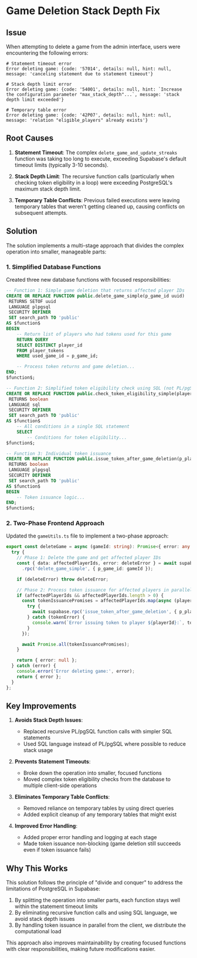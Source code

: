 # Game Deletion Stack Depth Fix

## Issue

When attempting to delete a game from the admin interface, users were encountering the following errors:

```
# Statement timeout error
Error deleting game: {code: '57014', details: null, hint: null, message: 'canceling statement due to statement timeout'}

# Stack depth limit error
Error deleting game: {code: '54001', details: null, hint: `Increase the configuration parameter "max_stack_depth"...`, message: 'stack depth limit exceeded'}

# Temporary table error
Error deleting game: {code: '42P07', details: null, hint: null, message: 'relation "eligible_players" already exists'}
```

## Root Causes

1. **Statement Timeout**: The complex `delete_game_and_update_streaks` function was taking too long to execute, exceeding Supabase's default timeout limits (typically 3-10 seconds).

2. **Stack Depth Limit**: The recursive function calls (particularly when checking token eligibility in a loop) were exceeding PostgreSQL's maximum stack depth limit.

3. **Temporary Table Conflicts**: Previous failed executions were leaving temporary tables that weren't getting cleaned up, causing conflicts on subsequent attempts.

## Solution

The solution implements a multi-stage approach that divides the complex operation into smaller, manageable parts:

### 1. Simplified Database Functions

Created three new database functions with focused responsibilities:

```sql
-- Function 1: Simple game deletion that returns affected player IDs
CREATE OR REPLACE FUNCTION public.delete_game_simple(p_game_id uuid)
 RETURNS SETOF uuid
 LANGUAGE plpgsql
 SECURITY DEFINER
 SET search_path TO 'public'
AS $function$
BEGIN
    -- Return list of players who had tokens used for this game
    RETURN QUERY
    SELECT DISTINCT player_id
    FROM player_tokens
    WHERE used_game_id = p_game_id;

    -- Process token returns and game deletion...
END;
$function$;

-- Function 2: Simplified token eligibility check using SQL (not PL/pgSQL)
CREATE OR REPLACE FUNCTION public.check_token_eligibility_simple(player_uuid uuid)
 RETURNS boolean
 LANGUAGE sql
 SECURITY DEFINER
 SET search_path TO 'public'
AS $function$
    -- All conditions in a single SQL statement
    SELECT 
        -- Conditions for token eligibility...
$function$;

-- Function 3: Individual token issuance
CREATE OR REPLACE FUNCTION public.issue_token_after_game_deletion(p_player_id uuid)
 RETURNS boolean
 LANGUAGE plpgsql
 SECURITY DEFINER
 SET search_path TO 'public'
AS $function$
BEGIN
    -- Token issuance logic...
END;
$function$;
```

### 2. Two-Phase Frontend Approach

Updated the `gameUtils.ts` file to implement a two-phase approach:

```typescript
export const deleteGame = async (gameId: string): Promise<{ error: any | null }> => {
  try {
    // Phase 1: Delete the game and get affected player IDs
    const { data: affectedPlayerIds, error: deleteError } = await supabase
      .rpc('delete_game_simple', { p_game_id: gameId });

    if (deleteError) throw deleteError;

    // Phase 2: Process token issuance for affected players in parallel
    if (affectedPlayerIds && affectedPlayerIds.length > 0) {
      const tokenIssuancePromises = affectedPlayerIds.map(async (playerId: string) => {
        try {
          await supabase.rpc('issue_token_after_game_deletion', { p_player_id: playerId });
        } catch (tokenError) {
          console.warn(`Error issuing token to player ${playerId}:`, tokenError);
        }
      });

      await Promise.all(tokenIssuancePromises);
    }

    return { error: null };
  } catch (error) {
    console.error('Error deleting game:', error);
    return { error };
  }
};
```

## Key Improvements

1. **Avoids Stack Depth Issues**: 
   - Replaced recursive PL/pgSQL function calls with simpler SQL statements
   - Used SQL language instead of PL/pgSQL where possible to reduce stack usage

2. **Prevents Statement Timeouts**:
   - Broke down the operation into smaller, focused functions
   - Moved complex token eligibility checks from the database to multiple client-side operations

3. **Eliminates Temporary Table Conflicts**:
   - Removed reliance on temporary tables by using direct queries
   - Added explicit cleanup of any temporary tables that might exist

4. **Improved Error Handling**:
   - Added proper error handling and logging at each stage
   - Made token issuance non-blocking (game deletion still succeeds even if token issuance fails)

## Why This Works

This solution follows the principle of "divide and conquer" to address the limitations of PostgreSQL in Supabase:

1. By splitting the operation into smaller parts, each function stays well within the statement timeout limits
2. By eliminating recursive function calls and using SQL language, we avoid stack depth issues
3. By handling token issuance in parallel from the client, we distribute the computational load

This approach also improves maintainability by creating focused functions with clear responsibilities, making future modifications easier.
